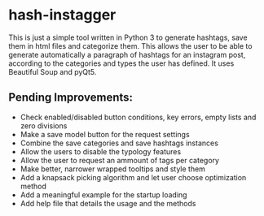 # hash-instagger
This is just a simple tool written in Python 3 to generate hashtags, save them in html files and categorize them. This allows the user to be able to generate automatically a paragraph of hashtags for an instagram post, according to the categories and types the user has defined. It uses Beautiful Soup and pyQt5.

Pending Improvements:
---------------------------------------------------------------------------------------
- Check enabled/disabled button conditions, key errors, empty lists and zero divisions
- Make a save model button for the request settings
- Combine the save categories and save hashtags instances
- Allow the users to disable the typology features
- Allow the user to request an ammount of tags per category
- Make better, narrower wrapped tooltips and style them
- Add a knapsack picking algorithm and let user choose optimization method
- Add a meaningful example for the startup loading
- Add help file that details the usage and the methods

